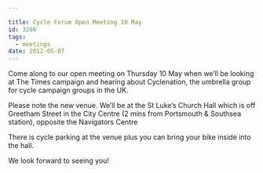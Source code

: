 ```yaml
---

title: Cycle Forum Open Meeting 10 May
id: 3266
tags:
  - meetings
date: 2012-05-07
---
```


Come along to our open meeting on Thursday 10 May when we’ll be looking at The Times campaign and hearing about Cyclenation, the umbrella group for cycle campaign groups in the UK.

Please note the new venue. We’ll be at the St Luke’s Church Hall which is off Greetham Street in the City Centre (2 mins from Portsmouth & Southsea station), opposite the Navigators Centre

There is cycle parking at the venue plus you can bring your bike inside into the hall.

We look forward to seeing you!

